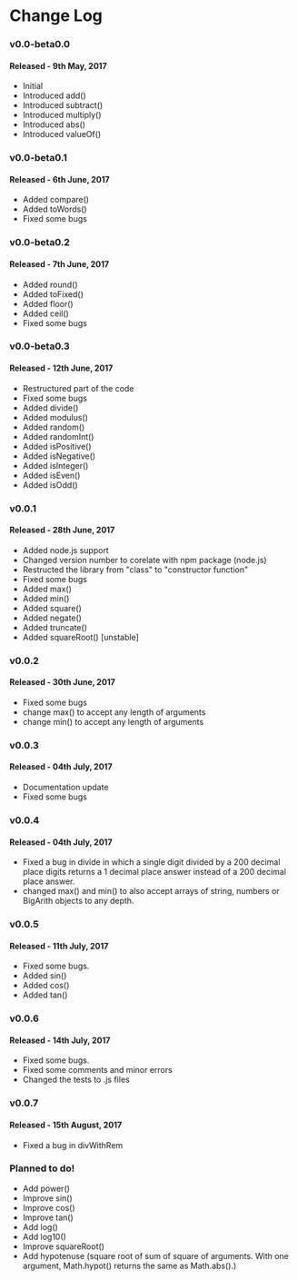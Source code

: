 # Change Log
### v0.0-beta0.0 
#### Released - 9th May, 2017
* Initial
* Introduced add()
* Introduced subtract()
* Introduced multiply()
* Introduced abs()
* Introduced valueOf()


### v0.0-beta0.1 
#### Released - 6th June, 2017
* Added compare()
* Added toWords()
* Fixed some bugs
	
### v0.0-beta0.2
#### Released - 7th June, 2017
* Added round()
* Added toFixed()
* Added floor()
* Added ceil()
* Fixed some bugs

### v0.0-beta0.3
#### Released - 12th June, 2017
* Restructured part of the code
* Fixed some bugs
* Added divide()
* Added modulus()
* Added random()
* Added randomInt()
* Added isPositive()
* Added isNegative()
* Added isInteger()
* Added isEven()
* Added isOdd()	

### v0.0.1
#### Released - 28th June, 2017
* Added node.js support
* Changed version number to corelate with npm package (node.js)
* Restructed the library from "class" to "constructor function"
* Fixed some bugs
* Added max()
* Added min()
* Added square()
* Added negate()
* Added truncate()
* Added squareRoot() [unstable]

### v0.0.2
#### Released - 30th June, 2017
* Fixed some bugs
* change max() to accept any length of arguments
* change min() to accept any length of arguments

### v0.0.3
#### Released - 04th July, 2017
* Documentation update
* Fixed some bugs

### v0.0.4
#### Released - 04th July, 2017
* Fixed a bug in divide in which a single digit divided by a 200 decimal place digits returns a 1 decimal place answer instead of a 200 decimal place answer.
* changed max() and min() to also accept arrays of string, numbers or BigArith objects to any depth.

### v0.0.5
#### Released - 11th July, 2017
* Fixed some bugs.
* Added sin()
* Added cos()
* Added tan()

### v0.0.6
#### Released - 14th July, 2017
* Fixed some bugs.
* Fixed some comments and minor errors
* Changed the tests to .js files

### v0.0.7
#### Released - 15th August, 2017
* Fixed a bug in divWithRem

### Planned to do!
* Add power()
* Improve sin()
* Improve cos()
* Improve tan()
* Add log()
* Add log10()
* Improve squareRoot()
* Add hypotenuse (square root of sum of square of arguments. With one argument, Math.hypot() returns the same as Math.abs().)
